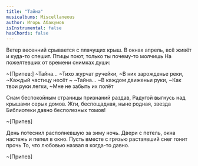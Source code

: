 ```yaml
---
title: "Тайна"
musicalbums: Miscellaneous
author: Игорь Абакумов
isInstrumental: false
hasChords: false
---
```


Ветер весенний срывается с плачущих крыш.
В окнах апрель, всё живёт и куда-то спешит.
Птицы поют, только ты почему-то молчишь
На пожелтевших от времени снимках души:

~[Припев:]
~Тайна...
~Тихо журчат ручейки,
~В них зарожденье реки,
~Каждый частицу несёт
~
~Тайна...
~В каждом движеньи руки,
~Как твои руки легки,
~Мне не забыть их полёт

Снам беспокойным страницы признаний раздав,
Радугой выгнусь над крышами серых домов.
Жги, беспощадная, ныне родная, звезда
Библиотеки давно бесполезных томов!

~[Припев]

День потеснил располневшую за зиму ночь.
Двери с петель, окна настежь и пепел в окно.
Пусть вместе с грязью растаявший снег гонит прочь
То, что любовью назвал я когда-то давно.

~[Припев]

